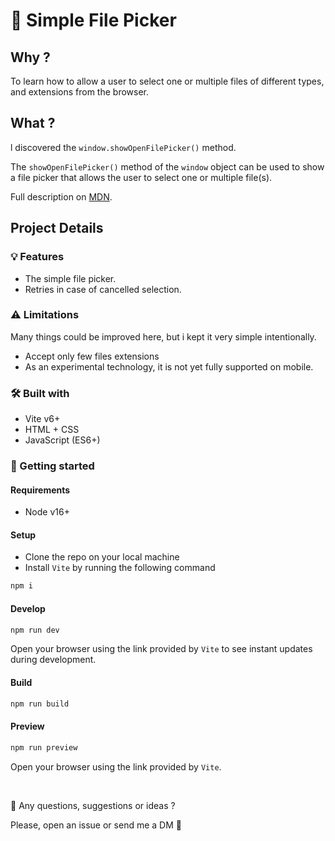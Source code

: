 # :open_file_folder: Simple File Picker

## Why ?

To learn how to allow a user to select one or multiple files of different types, and extensions from the browser.

## What ?

l discovered the `window.showOpenFilePicker()` method.

The `showOpenFilePicker()` method of the `window` object can be used to show a file picker that allows the user to select one or multiple file(s).

Full description on [MDN](https://developer.mozilla.org/en-US/docs/Web/API/Window/showOpenFilePicker).

## Project Details

### :bulb: Features

- The simple file picker.
- Retries in case of cancelled selection.

### :warning: Limitations

Many things could be improved here, but i kept it very simple intentionally.

- Accept only few files extensions
- As an experimental technology, it is not yet fully supported on mobile.

### :hammer_and_wrench: Built with

- Vite v6+
- HTML + CSS
- JavaScript (ES6+)

### :rocket: Getting started

#### Requirements

- Node v16+

#### Setup

- Clone the repo on your local machine
- Install `Vite` by running the following command

```bash
npm i
```

#### Develop

```bash
npm run dev
```

Open your browser using the link provided by `Vite` to see instant updates during development.

#### Build

```bash
npm run build
```

#### Preview

```bash
npm run preview
```

Open your browser using the link provided by `Vite`.

<br/>

:star2: Any questions, suggestions or ideas ?

Please, open an issue or send me a DM 📩
